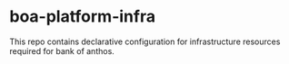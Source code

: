 # boa-platform-infra
This repo contains declarative configuration for infrastructure resources required for bank of anthos.
